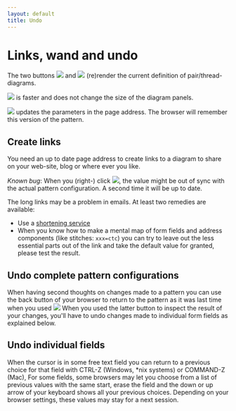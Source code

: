 ```yaml
---
layout: default
title: Undo
---
```


Links, wand and undo   
====================

The two buttons ![](/GroundForge/images/link.png) and ![](../images/wand.png)
(re)render the current definition of pair/thread-diagrams.

![](../images/wand.png) is faster and does not change the size of the diagram panels.

![](../images/link.png) updates the parameters in the page address.
The browser will remember this version of the pattern. 

Create links
------------
You need an up to date page address to create links to a diagram to share
on your web-site, blog or where ever you like.

_Known bug_: When you (right-) click ![](/GroundForge/images/link.png),
the value might be out of sync with the actual pattern configuration.
A second time it will be up to date.

The long links may be a problem in emails. At least two remedies are available:
* Use a [shortening service](https://en.wikipedia.org/wiki/URL_shortening)
* When you know how to make a mental map of form fields and address components (like stitches: `xxx=ctc`)
  you can try to leave out the less essential parts out of the link
  and take the default value for granted, please test the result.
  
Undo complete pattern configurations
------------------------------------
When having second thoughts on changes made to a pattern
you can use the back button of your browser to return
to the pattern as it was last time when you used ![](../images/link.png)
When you used the latter button to inspect the result of your changes,
you'll have to undo changes made to individual form fields as explained below.


Undo individual fields
----------------------
When the cursor is in some free text field you can return to a previous choice
for that field with CTRL-Z (Windows, *nix systems) or COMMAND-Z (Mac),
For some fields, some browsers may let you choose from a list of previous values with the same start,
erase the field and the down or up arrow of your keyboard shows all your previous choices.
Depending on your browser settings, these values may stay for a next session.